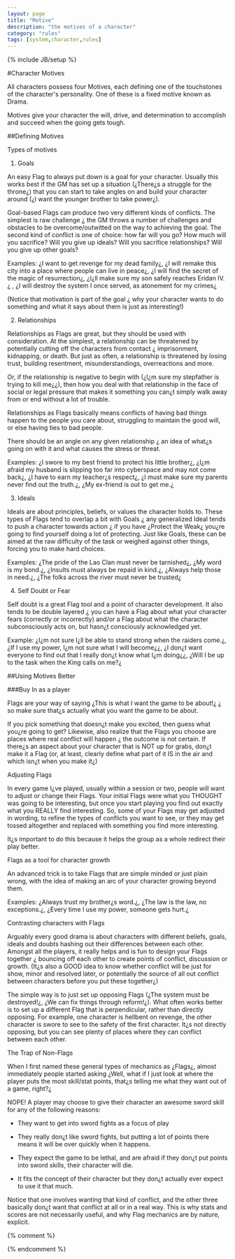 ```yaml
---
layout: page
title: "Motive"
description: "the motives of a character"
category: "rules"
tags: [system,character,rules]
---
```

{% include JB/setup %}

#Character Motives

All characters possess four Motives, each defining one of the touchstones of the character's personality. One of these is a fixed motive known as Drama.

Motives give your character the will, drive, and determination to accomplish and succeed when the going gets tough.

##Defining Motives

Types of motives

1. Goals

An easy Flag to always put down is a goal for your character.  Usually this works best if the GM has set up a situation (¿There¿s a struggle for the throne¿) that you can start to take angles on and build your character around (¿I want the younger brother to take power¿).

Goal-based Flags can produce two very different kinds of conflicts.  The simplest is raw challenge ¿ the GM throws a number of challenges and obstacles to be overcome/outwitted on the way to achieving the goal.  The second kind of conflict is one of choice: how far will you go? How much will you sacrifice?  Will you give up ideals?  Will you sacrifice relationships?  Will you give up other goals?

Examples: ¿I want to get revenge for my dead family¿, ¿I will remake this city into a place where people can live in peace¿, ¿I will find the secret of the magic of resurrection¿, ¿I¿ll make sure my son safely reaches Eridan IV.¿ ,  ¿I will destroy the system I once served, as atonement for my crimes¿

(Notice that motivation is part of the goal ¿ why your character wants to do something and what it says about them is just as interesting!)

2. Relationships

Relationships as Flags are great, but they should be used with consideration.  At the simplest, a relationship can be threatened by potentially cutting off the characters from contact ¿ imprisonment, kidnapping, or death.  But just as often, a relationship is threatened by losing trust, building resentment, misunderstandings, overreactions and more.

Or, if the relationship is negative to begin with (¿I¿m sure my stepfather is trying to kill me¿¿), then how you deal with that relationship in the face of social or legal pressure that makes it something you can¿t simply walk away from or end without a lot of trouble.

Relationships as Flags basically means conflicts of having bad things happen to the people you care about, struggling to maintain the good will, or else having ties to bad people.

There should be an angle on any given relationship ¿ an idea of what¿s going on with it and what causes the stress or threat.

Examples: ¿I swore to my best friend to protect his little brother¿, ¿I¿m afraid my husband is slipping too far into cyberspace and may not come back¿, ¿I have to earn my teacher¿s respect¿, ¿I must make sure my parents never find out the truth.¿, ¿My ex-friend is out to get me.¿ 

3. Ideals

Ideals are about principles, beliefs, or values the character holds to.   These types of Flags tend to overlap a bit with Goals ¿ any generalized Ideal tends to push a character towards action ¿ if you have ¿Protect the Weak¿ you¿re going to find yourself doing a lot of protecting.   Just like Goals, these can be aimed at the raw difficulty of the task or weighed against other things, forcing you to make hard choices.

Examples: ¿The pride of the Lao Clan must never be tarnished¿, ¿My word is my bond.¿, ¿Insults must always be repaid in kind.¿, ¿Always help those in need.¿, ¿The folks across the river must never be trusted¿

4. Self Doubt or Fear

Self doubt is a great Flag tool and a point of character development.  It also tends to be double layered ¿ you can have a Flag about what your character fears (correctly or incorrectly) and/or a Flag about what the character subconsciously acts on, but hasn¿t consciously acknowledged yet.

Example: ¿I¿m not sure I¿ll be able to stand strong when the raiders come.¿, ¿If I use my power, I¿m not sure what I will become¿¿, ¿I don¿t want everyone to find out that I really don¿t know what I¿m doing¿¿, ¿Will I be up to the task when the King calls on me?¿

##Using Motives Better

###Buy In as a player

Flags are your way of saying ¿This is what I want the game to be about!¿ ¿ so make sure that¿s actually what you want the game to be about.

If you pick something that doesn¿t make you excited, then guess what you¿re going to get?  Likewise, also realize that the Flags you choose are places where real conflict will happen ¿ the outcome is not certain.  If there¿s an aspect about your character that is NOT up for grabs, don¿t make it a Flag (or, at least, clearly define what part of it IS in the air and which isn¿t when you make it¿)

Adjusting Flags

In every game I¿ve played, usually within a session or two, people will want to adjust or change their Flags.  Your initial Flags were what you THOUGHT was going to be interesting, but once you start playing you find out exactly what you REALLY find interesting.   So, some of your Flags may get adjusted in wording, to refine the types of conflicts you want to see, or they may get tossed altogether and replaced with something you find more interesting.

It¿s important to do this because it helps the group as a whole redirect their play better.

Flags as a tool for character growth

An advanced trick is to take Flags that are simple minded or just plain wrong, with the idea of making an arc of your character growing beyond them.

Examples: ¿Always trust my brother¿s word.¿, ¿The law is the law, no exceptions.¿, ¿Every time I use my power, someone gets hurt.¿ 

Contrasting characters with Flags

Arguably every good drama is about characters with different beliefs, goals, ideals and doubts hashing out their differences between each other.  Amongst all the players, it really helps and is fun to design your Flags together ¿ bouncing off each other to create points of conflict, discussion or growth.  (It¿s also a GOOD idea to know whether conflict will be just for show, minor and resolved later, or potentially the source of all out conflict between characters before you put these together¿)

The simple way is to just set up opposing Flags (¿The system must be destroyed!¿, ¿We can fix things through reform!¿).  What often works better is to set up a different Flag that is perpendicular, rather than directly opposing.  For example, one character is hellbent on revenge, the other character is swore to see to the safety of the first character.  It¿s not directly opposing, but you can see plenty of places where they can conflict between each other.

The Trap of Non-Flags

When I first named these general types of mechanics as ¿Flags¿, almost immediately people started asking ¿Well, what if I just look at where the player puts the most skill/stat points, that¿s telling me what they want out of a game, right?¿

NOPE!  A player may choose to give their character an awesome sword skill for any of the following reasons:

- They want to get into sword fights as a focus of play

- They really don¿t like sword fights, but putting a lot of points there means it will be over quickly when it happens.

- They expect the game to be lethal, and are afraid if they don¿t put points into sword skills, their character will die.

- It fits the concept of their character but they don¿t actually ever expect to use it that much.

Notice that one involves wanting that kind of conflict, and the other three basically don¿t want that conflict at all or in a real way.  This is why stats and scores are not necessarily useful, and why Flag mechanics are by nature, explicit.

{% comment %} 
<!--vim: set wrap ts=8 tw=0 fileencoding=utf-8 ft=markdown :--> 
{% endcomment %}
